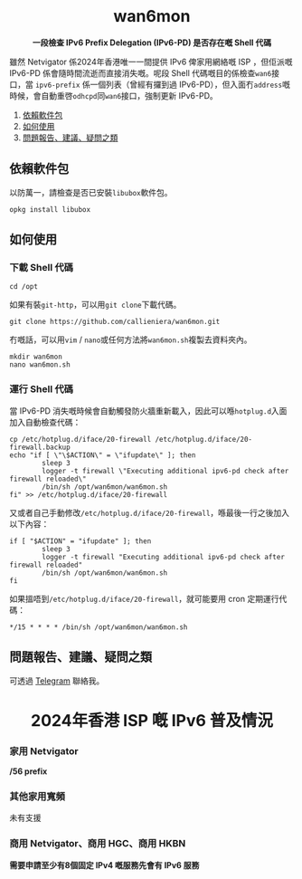 <!-- PROJECT LOGO -->
<br />
<div align="center">
        <h1>wan6mon</h1>
    <p align="center">
        <b>一段檢查 IPv6 Prefix Delegation (IPv6-PD) 是否存在嘅 Shell 代碼</b>
    </p>
</div>

雖然 Netvigator 係2024年香港唯一一間提供 IPv6 俾家用網絡嘅 ISP ，但佢派嘅 IPv6-PD 係會隨時間流逝而直接消失嘅。呢段 Shell 代碼嘅目的係檢查`wan6`接口，當 `ipv6-prefix` 係一個列表（曾經有攞到過 IPv6-PD），但入面冇`address`嘅時候，會自動重啓`odhcpd`同`wan6`接口，強制更新 IPv6-PD。

<ol>
    <li><a href="#依賴軟件包">依賴軟件包</a></li>
    <li><a href="#如何使用">如何使用</a></li>
    <li><a href="#問題報告、建議、疑問之類">問題報告、建議、疑問之類</a>
</ol>

## 依賴軟件包

以防萬一，請檢查是否已安裝`libubox`軟件包。
```shell
opkg install libubox
```

## 如何使用

### 下載 Shell 代碼

```shell
cd /opt
```

如果有裝`git-http`，可以用`git clone`下載代碼。

```shell
git clone https://github.com/callieniera/wan6mon.git
```

冇嘅話，可以用`vim` / `nano`或任何方法將`wan6mon.sh`複製去資料夾內。

```shell
mkdir wan6mon
nano wan6mon.sh
```

### 運行 Shell 代碼

當 IPv6-PD 消失嘅時候會自動觸發防火牆重新載入，因此可以喺`hotplug.d`入面加入自動檢查代碼：

```shell
cp /etc/hotplug.d/iface/20-firewall /etc/hotplug.d/iface/20-firewall.backup
echo "if [ \"\$ACTION\" = \"ifupdate\" ]; then
        sleep 3
        logger -t firewall \"Executing additional ipv6-pd check after firewall reloaded\"
        /bin/sh /opt/wan6mon/wan6mon.sh 
fi" >> /etc/hotplug.d/iface/20-firewall
```

又或者自己手動修改`/etc/hotplug.d/iface/20-firewall`，喺最後一行之後加入以下內容：

```shell
if [ "$ACTION" = "ifupdate" ]; then
        sleep 3
        logger -t firewall "Executing additional ipv6-pd check after firewall reloaded"
        /bin/sh /opt/wan6mon/wan6mon.sh
fi
```

如果搵唔到`/etc/hotplug.d/iface/20-firewall`，就可能要用 cron 定期運行代碼：

```cron
*/15 * * * * /bin/sh /opt/wan6mon/wan6mon.sh
```

## 問題報告、建議、疑問之類
可透過 [Telegram](https://t.me/callieniera) 聯絡我。

<div align="center">
    <div align="center">
        <h1>2024年香港 ISP 嘅 IPv6 普及情況</h1>
    </div>
</div>

### 家用 Netvigator

**/56 prefix**

### 其他家用寬頻

未有支援

### 商用 Netvigator、商用 HGC、商用 HKBN

**需要申請至少有8個固定 IPv4 嘅服務先會有 IPv6 服務**